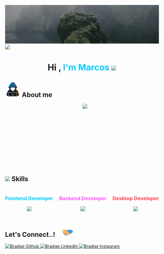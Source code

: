 <img src='./assets/portada.png'/>

<img src="https://user-images.githubusercontent.com/73097560/115834477-dbab4500-a447-11eb-908a-139a6edaec5c.gif">
<h1 align="center"><b>Hi , <span style = 'color: #00ccff'>I'm Marcos </span> </b><img src="https://media.giphy.com/media/hvRJCLFzcasrR4ia7z/giphy.gif" width="35"></h1>

## <picture><img src = "https://github.com/0xAbdulKhalid/0xAbdulKhalid/raw/main/assets/mdImages/about_me.gif" width = 50px></picture> **About me**

<picture> <img align="right" src="https://github.com/7oSkaaa/7oSkaaa/blob/main/Images/Right_Side.gif?raw=true" width = 250px></picture>

<br></br>
<br></br>
<br></br>
<br></br>
<br></br>
<br></br>
## <img src="https://media2.giphy.com/media/QssGEmpkyEOhBCb7e1/giphy.gif?cid=ecf05e47a0n3gi1bfqntqmob8g9aid1oyj2wr3ds3mg700bl&rid=giphy.gif" width ="25"> <b>  Skills</b> 

<div style = 'display: flex; justify-content: space-between;'>
    <div>  
        <h3 align = 'center' style = 'color: #00ccff'>Frontend Developer </h3>
        <p align="center">
            <a href="https://skillicons.dev">
                <img src="https://skillicons.dev/icons?i=html,css,tailwind,js,ts,react,nextjs,svelte,astro&perline=2" />
            </a>
        </p>
    </div>
    <div>
        <h3 align="center" style = 'color: #ff55ff'>Backend Developer</h3>
        <p align="center" >
            <a href="https://skillicons.dev">
            <img src="https://skillicons.dev/icons?i=nodejs,express,ts,sqlite,prisma&perline=2" />
            </a>
        </p>
   </div>
    <div>
        <h3 align="center" style = 'color: #ff4455' >Desktop Developer</h3>
        <p align="center" >
            <a href="https://skillicons.dev">
            <img src="https://skillicons.dev/icons?i=tauri,rust,ts,react,svelte&perline=2" />
            </a>
        </p>
    </div>
</div>

## <b> Let's Connect..!</b><img src="https://github.com/0xAbdulKhalid/0xAbdulKhalid/raw/main/assets/mdImages/handshake.gif" width ="80">

<p>
    <a href="https://github.com/matheusfelipeog" target="_blank">
        <img src="https://img.shields.io/badge/-Github-000?logo=github&style=for-the-badge&logoColor=white" alt="Bradge Github" />
    </a>
    <!-- <a href="https://t.me/matheusfelipeog" target="_blank">
        <img src="https://img.shields.io/badge/-Telegram-2CA5E0?logo=telegram&style=for-the-badge&logoColor=white" alt="Bradge Telegram" />
    </a> -->
    <a href="https://www.linkedin.com/in/matheusfelipeog" target="_blank">
        <img src="https://img.shields.io/badge/-LinkedIn-0077B5?logo=linkedin&style=for-the-badge&logoColor=white" alt="Bradge LinkedIn" />
    </a>
    <a href="mailto:matheusfelipeog@protonmail.com" target="_blank">
        <img src="https://img.shields.io/badge/-Instagram-ff77B5?logo=instagram&style=for-the-badge&logoColor=white" alt="Bradge Instagram" />
    </a>
</p>



